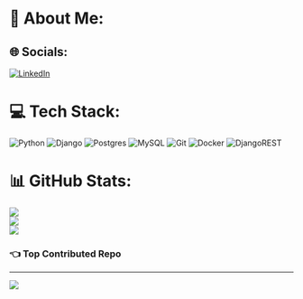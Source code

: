 # 💫 About Me:



## 🌐 Socials:
[![LinkedIn](https://img.shields.io/badge/LinkedIn-%230077B5.svg?logo=linkedin&logoColor=white)](https://linkedin.com/in/httpswww.linkedin.com/in/majed-wp12/)
# 💻 Tech Stack:
![Python](https://img.shields.io/badge/python-3670A0?style=for-the-badge&logo=python&logoColor=ffdd54) 
![Django](https://img.shields.io/badge/django-%23092E20.svg?style=for-the-badge&logo=django&logoColor=white)
![Postgres](https://img.shields.io/badge/postgres-%23316192.svg?style=for-the-badge&logo=postgresql&logoColor=white)
![MySQL](https://img.shields.io/badge/mysql-4479A1.svg?style=for-the-badge&logo=mysql&logoColor=white)
![Git](https://img.shields.io/badge/git-%23F05033.svg?style=for-the-badge&logo=git&logoColor=white)
![Docker](https://img.shields.io/badge/docker-%230db7ed.svg?style=for-the-badge&logo=docker&logoColor=white)
![DjangoREST](https://img.shields.io/badge/DJANGO-REST-ff1709?style=for-the-badge&logo=django&logoColor=white&color=ff1709&labelColor=gray)
# 📊 GitHub Stats:
![](https://github-readme-stats.vercel.app/api?username=Majedwp12&theme=calm_pink&hide_border=false&include_all_commits=false&count_private=false)<br/>
![](https://github-readme-streak-stats.herokuapp.com/?user=Majedwp12&theme=calm_pink&hide_border=false)<br/>
![](https://github-readme-stats.vercel.app/api/top-langs/?username=Majedwp12&theme=calm_pink&hide_border=false&include_all_commits=false&count_private=false&layout=compact)

### 👈 Top Contributed Repo


---
[![](https://visitcount.itsvg.in/api?id=Majedwp12&icon=0&color=0)](https://visitcount.itsvg.in)
